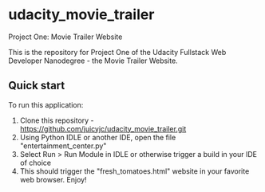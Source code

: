 # udacity_movie_trailer
Project One: Movie Trailer Website

This is the repository for Project One of the Udacity Fullstack Web Developer Nanodegree - the Movie Trailer Website.

## Quick start

To run this application:

1. Clone this repository - https://github.com/juicyjc/udacity_movie_trailer.git
2. Using Python IDLE or another IDE, open the file "entertainment_center.py"
3. Select Run > Run Module in IDLE or otherwise trigger a build in your IDE of choice
4. This should trigger the "fresh_tomatoes.html" website in your favorite web browser. Enjoy!
